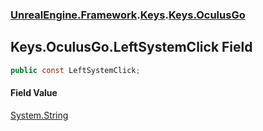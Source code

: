 ### [UnrealEngine.Framework](./UnrealEngine-Framework.md 'UnrealEngine.Framework').[Keys](./UnrealEngine-Framework-Keys.md 'UnrealEngine.Framework.Keys').[Keys.OculusGo](./UnrealEngine-Framework-Keys-OculusGo.md 'UnrealEngine.Framework.Keys.OculusGo')
## Keys.OculusGo.LeftSystemClick Field
  
```csharp
public const LeftSystemClick;
```
#### Field Value
[System.String](https://docs.microsoft.com/en-us/dotnet/api/System.String 'System.String')  
